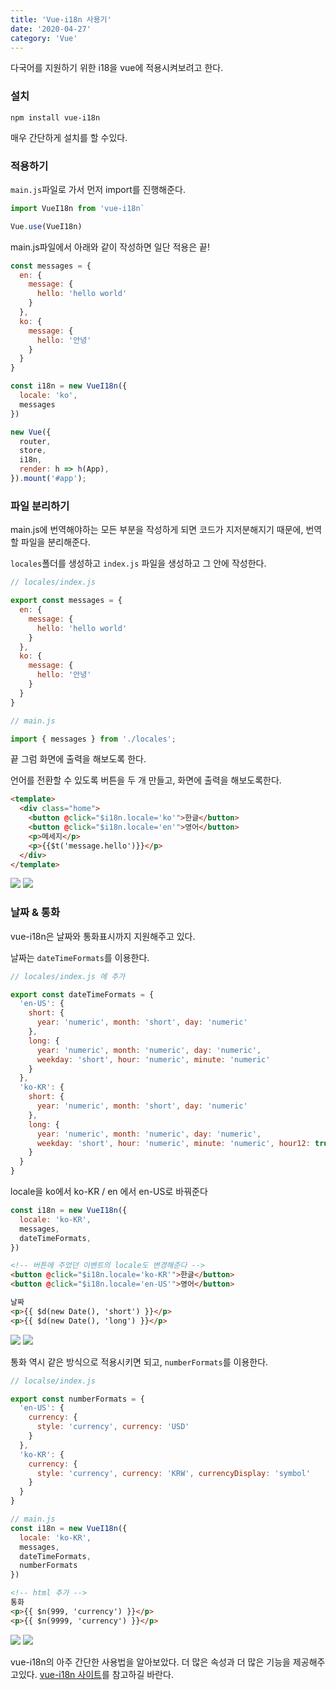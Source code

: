 ```yaml
---
title: 'Vue-i18n 사용기'
date: '2020-04-27'
category: 'Vue'
---
```


다국어를 지원하기 위한 i18을 vue에 적용시켜보려고 한다.

### 설치
`npm install vue-i18n`

매우 간단하게 설치를 할 수있다.

### 적용하기
`main.js`파일로 가서 먼저 import를 진행해준다.

```js
import VueI18n from 'vue-i18n`

Vue.use(VueI18n)
```

main.js파일에서 아래와 같이 작성하면 일단 적용은 끝!
```js
const messages = {
  en: {
    message: {
      hello: 'hello world'
    }
  },
  ko: {
    message: {
      hello: '안녕'
    }
  }
}

const i18n = new VueI18n({
  locale: 'ko',
  messages
})

new Vue({
  router,
  store,
  i18n,
  render: h => h(App),
}).mount('#app');
```

### 파일 분리하기
main.js에 번역해야하는 모든 부분을 작성하게 되면 코드가 지저분해지기 때문에, 번역할 파일을 분리해준다.

`locales`폴더를 생성하고 `index.js` 파일을 생성하고 그 안에 작성한다.

```js
// locales/index.js

export const messages = {
  en: {
    message: {
      hello: 'hello world'
    }
  },
  ko: {
    message: {
      hello: '안녕'
    }
  }
}
```

```js
// main.js

import { messages } from './locales';
```
끝 그럼 화면에 출력을 해보도록 한다.

언어를 전환할 수 있도록 버튼을 두 개 만들고, 화면에 출력을 해보도록한다.
```html
<template>
  <div class="home">
    <button @click="$i18n.locale='ko'">한글</button>
    <button @click="$i18n.locale='en'">영어</button>
    <p>메세지</p>
    <p>{{$t('message.hello')}}</p>
  </div>
</template>
```

![](https://images.velog.io/images/jotang/post/f4774f78-fc54-4a9f-8249-b9c73a4cfb21/image.png)
![](https://images.velog.io/images/jotang/post/ef7a917d-f2f6-46bf-802c-f25fbb9c2a53/image.png)

### 날짜 & 통화
vue-i18n은 날짜와 통화표시까지 지원해주고 있다.

날짜는 `dateTimeFormats`를 이용한다.
```js
// locales/index.js 에 추가

export const dateTimeFormats = {
  'en-US': {
    short: {
      year: 'numeric', month: 'short', day: 'numeric'
    },
    long: {
      year: 'numeric', month: 'numeric', day: 'numeric',
      weekday: 'short', hour: 'numeric', minute: 'numeric'
    }
  },
  'ko-KR': {
    short: {
      year: 'numeric', month: 'short', day: 'numeric'
    },
    long: {
      year: 'numeric', month: 'numeric', day: 'numeric',
      weekday: 'short', hour: 'numeric', minute: 'numeric', hour12: true
    }
  }
}
```
locale을 ko에서 ko-KR / en 에서 en-US로 바꿔준다
```js
const i18n = new VueI18n({
  locale: 'ko-KR',
  messages,
  dateTimeFormats,
})
````
```html
<!-- 버튼에 주었던 이벤트의 locale도 변경해준다 -->
<button @click="$i18n.locale='ko-KR'">한글</button>
<button @click="$i18n.locale='en-US'">영어</button>

날짜
<p>{{ $d(new Date(), 'short') }}</p>
<p>{{ $d(new Date(), 'long') }}</p>
```

![](https://images.velog.io/images/jotang/post/e6332ce1-5747-4686-946c-331e0b922244/image.png)
![](https://images.velog.io/images/jotang/post/d6300148-3063-4079-aaae-869369e67407/image.png)


통화 역시 같은 방식으로 적용시키면 되고, `numberFormats`를 이용한다.
```js
// localse/index.js

export const numberFormats = {
  'en-US': {
    currency: {
      style: 'currency', currency: 'USD'
    }
  },
  'ko-KR': {
    currency: {
      style: 'currency', currency: 'KRW', currencyDisplay: 'symbol'
    }
  }
}

// main.js
const i18n = new VueI18n({
  locale: 'ko-KR',
  messages,
  dateTimeFormats,
  numberFormats
})
```
```html
<!-- html 추가 -->
통화
<p>{{ $n(999, 'currency') }}</p>
<p>{{ $n(9999, 'currency') }}</p>
```
![](https://images.velog.io/images/jotang/post/b0901447-612c-4e4d-b2b4-da45167f9368/image.png)
![](https://images.velog.io/images/jotang/post/bb539819-22a0-487c-a105-29b574c6ef94/image.png)

vue-i18n의 아주 간단한 사용법을 알아보았다.
더 많은 속성과 더 많은 기능을 제공해주고있다.
[vue-i18n 사이트](https://kazupon.github.io/vue-i18n/)를 참고하길 바란다.



